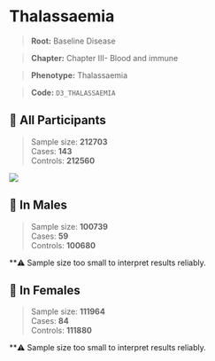 # Thalassaemia

> **Root:** Baseline Disease  

> **Chapter:** Chapter III- Blood and immune  

> **Phenotype:** Thalassaemia  

> **Code:** `D3_THALASSAEMIA`

## 🧪 All Participants  
> Sample size: **212703**  
> Cases: **143**  
> Controls: **212560**
<img src="/Disease/Figures/ALL/Incidence/D3_THALASSAEMIA.png"/>
<CsvTable src="/Disease_Data/ALL/Incidence/COX_D3_THALASSAEMIA.csv" label="🔍 View full results" />

## 👨 In Males  
> Sample size: **100739**  
> Cases: **59**  
> Controls: **100680**

**⚠️ Sample size too small to interpret results reliably.


## 👩 In Females  
> Sample size: **111964**  
> Cases: **84**  
> Controls: **111880**

**⚠️ Sample size too small to interpret results reliably.

